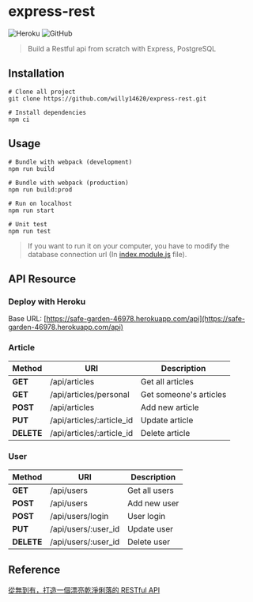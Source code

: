 # express-rest

![Heroku](https://pyheroku-badge.herokuapp.com/?app=safe-garden-46978&style=flat-square)
![GitHub](https://img.shields.io/github/license/willy14620/express-rest?style=flat-square)

> Build a Restful api from scratch with Express, PostgreSQL

## Installation

```shell
# Clone all project
git clone https://github.com/willy14620/express-rest.git

# Install dependencies
npm ci
```

## Usage

```shell
# Bundle with webpack (development)
npm run build

# Bundle with webpack (production)
npm run build:prod

# Run on localhost
npm run start

# Unit test
npm run test
```

> If you want to run it on your computer, you have to modify the database connection url (In [index.module.js](/src/server/modules/index.module.js) file).

## API Resource

### Deploy with Heroku

  Base URL: [https://safe-garden-46978.herokuapp.com/api](https://safe-garden-46978.herokuapp.com/api)

### Article

| Method     | URI                       | Description            |
|------------|---------------------------|------------------------|
| **GET**    | /api/articles             | Get all articles       |
| **GET**    | /api/articles/personal    | Get someone's articles |
| **POST**   | /api/articles             | Add new article        |
| **PUT**    | /api/articles/:article_id | Update article         |
| **DELETE** | /api/articles/:article_id | Delete article         |

### User

| Method     | URI                 | Description   |
|------------|---------------------|---------------|
| **GET**    | /api/users          | Get all users |
| **POST**   | /api/users          | Add new user  |
| **POST**   | /api/users/login    | User login    |
| **PUT**    | /api/users/:user_id | Update user   |
| **DELETE** | /api/users/:user_id | Delete user   |

## Reference

[從無到有，打造一個漂亮乾淨俐落的 RESTful API](https://ithelp.ithome.com.tw/users/20107247/ironman/1312)
